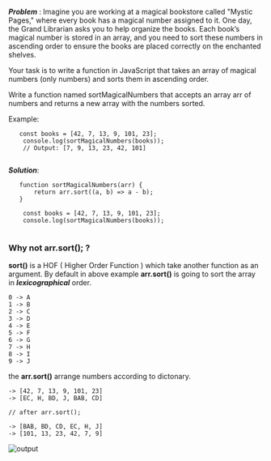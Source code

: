 **_Problem_** : Imagine you are working at a magical bookstore called "Mystic Pages," where every book has a magical number assigned to it. One day, the Grand Librarian asks you to help organize the books. Each book’s magical number is stored in an array, and you need to sort these numbers in ascending order to ensure the books are placed correctly on the enchanted shelves.

Your task is to write a function in JavaScript that takes an array of magical numbers (only numbers) and sorts them in ascending order.

Write a function named sortMagicalNumbers that accepts an array arr of numbers and returns a new array with the numbers sorted.

Example:

```
   const books = [42, 7, 13, 9, 101, 23];
    console.log(sortMagicalNumbers(books));
    // Output: [7, 9, 13, 23, 42, 101]


```

**_Solution_**:

```
   function sortMagicalNumbers(arr) {
       return arr.sort((a, b) => a - b);
   }

    const books = [42, 7, 13, 9, 101, 23];
    console.log(sortMagicalNumbers(books));
    
```
### Why not arr.sort(); ?

**sort()** is a HOF ( Higher Order Function ) which take another function as an argument. By default in above example **arr.sort()** is going to sort the array in ***lexicographical*** order.

```
0 -> A
1 -> B
2 -> C
3 -> D
4 -> E
5 -> F
6 -> G
7 -> H
8 -> I
9 -> J
```
the **arr.sort()** arrange numbers according to dictonary.
```
-> [42, 7, 13, 9, 101, 23]
-> [EC, H, BD, J, BAB, CD]

// after arr.sort();

-> [BAB, BD, CD, EC, H, J]
-> [101, 13, 23, 42, 7, 9]
```
![output](image.png)
